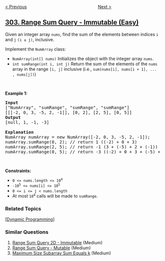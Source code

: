 <!--|This file generated by command(leetcode description); DO NOT EDIT.    |-->
<!--+----------------------------------------------------------------------+-->
<!--|@author    openset <openset.wang@gmail.com>                           |-->
<!--|@link      https://github.com/openset                                 |-->
<!--|@home      https://github.com/openset/leetcode                        |-->
<!--+----------------------------------------------------------------------+-->

[< Previous](../smallest-rectangle-enclosing-black-pixels "Smallest Rectangle Enclosing Black Pixels")
　　　　　　　　　　　　　　　　
[Next >](../range-sum-query-2d-immutable "Range Sum Query 2D - Immutable")

## [303. Range Sum Query - Immutable (Easy)](https://leetcode.com/problems/range-sum-query-immutable "区域和检索 - 数组不可变")

<p>Given an integer array <code>nums</code>, find the sum of the elements between indices <code>i</code> and <code>j</code> <code>(i &le; j)</code>, inclusive.</p>

<p>Implement the&nbsp;<code>NumArray</code> class:</p>

<ul>
	<li><code>NumArray(int[] nums)</code> Initializes the object with the integer array <code>nums</code>.</li>
	<li><code>int sumRange(int i, int j)</code> Return the sum of the elements of the <code>nums</code> array in the range <code>[i, j]</code> inclusive (i.e., <code>sum(nums[i], nums[i + 1], ... , nums[j])</code>)</li>
</ul>

<p>&nbsp;</p>
<p><strong>Example 1:</strong></p>

<pre>
<strong>Input</strong>
[&quot;NumArray&quot;, &quot;sumRange&quot;, &quot;sumRange&quot;, &quot;sumRange&quot;]
[[[-2, 0, 3, -5, 2, -1]], [0, 2], [2, 5], [0, 5]]
<strong>Output</strong>
[null, 1, -1, -3]

<strong>Explanation</strong>
NumArray numArray = new NumArray([-2, 0, 3, -5, 2, -1]);
numArray.sumRange(0, 2); // return 1 ((-2) + 0 + 3)
numArray.sumRange(2, 5); // return -1 (3 + (-5) + 2 + (-1)) 
numArray.sumRange(0, 5); // return -3 ((-2) + 0 + 3 + (-5) + 2 + (-1))
</pre>

<p>&nbsp;</p>
<p><strong>Constraints:</strong></p>

<ul>
	<li><code>0 &lt;= nums.length &lt;= 10<sup>4</sup></code></li>
	<li><code>-10<sup>5</sup>&nbsp;&lt;= nums[i] &lt;=&nbsp;10<sup>5</sup></code></li>
	<li><code>0 &lt;= i &lt;= j &lt; nums.length</code></li>
	<li>At most <code>10<sup>4</sup></code> calls will be made to <code>sumRange</code>.</li>
</ul>

### Related Topics
  [[Dynamic Programming](../../tag/dynamic-programming/README.md)]

### Similar Questions
  1. [Range Sum Query 2D - Immutable](../range-sum-query-2d-immutable) (Medium)
  1. [Range Sum Query - Mutable](../range-sum-query-mutable) (Medium)
  1. [Maximum Size Subarray Sum Equals k](../maximum-size-subarray-sum-equals-k) (Medium)
